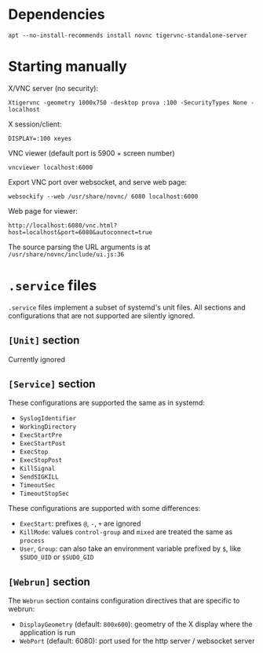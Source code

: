 # Dependencies

```
apt --no-install-recommends install novnc tigervnc-standalone-server
```

# Starting manually

X/VNC server (no security):

	Xtigervnc -geometry 1000x750 -desktop prova :100 -SecurityTypes None -localhost

X session/client:

	DISPLAY=:100 xeyes

VNC viewer (default port is 5900 + screen number)

	vncviewer localhost:6000

Export VNC port over websocket, and serve web page:

	websockify --web /usr/share/novnc/ 6080 localhost:6000

Web page for viewer:

	http://localhost:6080/vnc.html?host=localhost&port=6080&autoconnect=true

The source parsing the URL arguments is at `/usr/share/novnc/include/ui.js:36`


# `.service` files

`.service` files implement a subset of systemd's unit files. All sections and
configurations that are not supported are silently ignored.


## `[Unit]` section

Currently ignored


## `[Service]` section

These configurations are supported the same as in systemd:

* `SyslogIdentifier`
* `WorkingDirectory`
* `ExecStartPre`
* `ExecStartPost`
* `ExecStop`
* `ExecStopPost`
* `KillSignal`
* `SendSIGKILL`
* `TimeoutSec`
* `TimeoutStopSec`

These configurations are supported with some differences:

* `ExecStart`: prefixes `@`, `-`, `+` are ignored
* `KillMode`: values `control-group` and `mixed` are treated the same as `process`
* `User`, `Group`: can also take an environment variable prefixed by `$`, like
  `$SUDO_UID` or `$SUDO_GID`


## `[Webrun]` section

The `Webrun` section contains configuration directives that are specific to
webrun:

* `DisplayGeometry` (default: `800x600`): geometry of the X display where the
  application is run
* `WebPort` (default: 6080): port used for the http server / websocket server
